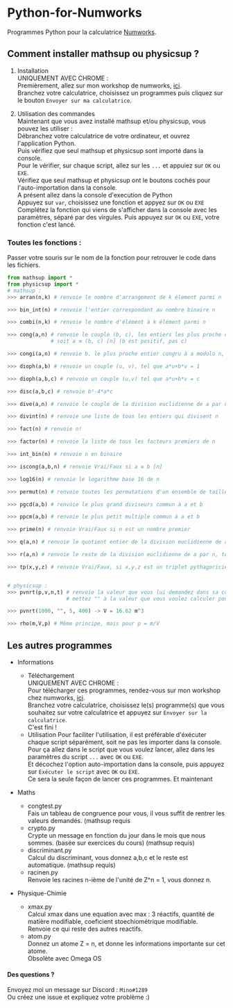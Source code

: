 # Python-for-Numworks
Programmes Python pour la calculatrice <a href="https://www.numworks.com/">Numworks</a>.  

## Comment installer mathsup ou physicsup ?
1. Installation  
UNIQUEMENT AVEC CHROME :   
Premièrement, allez sur mon workshop de numworks, <a href="https://workshop.numworks.com/python/mino-1289/">ici</a>.  
Branchez votre calculatrice, choisissez un programmes puis cliquez sur le bouton `Envoyer sur ma calculatrice`.  

2. Utilisation des commandes  
Maintenant que vous avez installé mathsup et/ou physicsup, vous pouvez les utiliser :  
Débranchez votre calculatrice de votre ordinateur, et ouvrez l'application Python.  
Puis vérifiez que seul mathsup et physicsup sont importé dans la console.  
Pour le vérifier, sur chaque script, allez sur les `...` et appuiez sur `OK` ou `EXE`.  
Vérifiez que seul mathsup et physicsup ont le boutons cochés pour l'auto-importation dans la console.  
A présent allez dans la console d'execution de Python  
Appuyez sur `var`, choisissez une fonction et appyez sur `OK` ou `EXE`
Complétez la fonction qui viens de s'afficher dans la console avec les paramètres, séparé par des virgules.
Puis appuyez sur `OK` ou `EXE`, votre fonction c'est lancé.

### Toutes les fonctions :
Passer votre souris sur le nom de la fonction pour retrouver le code dans les fichiers.  
```py
from mathsup import *
from physicsup import *
# mathsup :
>>> arran(n,k) # renvoie le nombre d'arrangement de k élement parmi n

>>> bin_int(n) # renvoie l'entier correspondant au nombre binaire n

>>> combi(n,k) # renvoie le nombre d'élément à k élément parmi n

>>> cong(a,n) # renvoie le couple (b, c), les entiers les plus proche de 0 congru à a modulo n,
              # soit a ≡ (b, c) [n] (b est positif, pas c)  

>>> congi(a,n) # renvoie b, le plus proche entier congru à a modulo n, soit a ≡ b [n] (b peut être négatif)  

>>> dioph(a,b) # renvoie un couple (u, v), tel que a*u+b*v = 1  

>>> dioph(a,b,c) # renvoie un couple (u,v) tel que a*u+b*v = c  

>>> disc(a,b,c) # renvoie b²-4*a*c  

>>> dive(a,n) # renvoie le couple de la division euclidienne de a par n

>>> divint(n) # renvoie une liste de tous les entiers qui divisent n

>>> fact(n) # renvoie n!

>>> factor(n) # renvoie la liste de tous les facteurs premiers de n

>>> int_bin(n) # renvoie n en binaire

>>> iscong(a,b,n) # renvoie Vrai/Faux si a ≡ b [n]

>>> log16(n) # renvoie le logarithme base 16 de n

>>> permut(n) # renvoie toutes les permutations d'un ensemble de taille n (soit n!)

>>> pgcd(a,b) # renvoie le plus grand diviseurs commun à a et b

>>> ppcm(a,b) # renvoie le plus petit multiple commun à a et b

>>> prime(n) # renvoie Vrai/Faux si n est un nombre premier

>>> q(a,n) # renvoie le quotient entier de la division euclidienne de a par n

>>> r(a,n) # renvoie le reste de la division euclidienne de a par n, toujours positif

>>> tp(x,y,z) # renvoie Vrai/Faux, si x,y,z est un triplet pythagoricien.


# physicsup :
>>> pvnrt(p,v,n,t) # renvoie la valeur que vous lui demandez dans sa construction : exemple :
                   # mettez "" à la valeur que vous voulez calculer pour P*V = n*R*T

>>> pvnrt(1000, "", 5, 400) -> V = 16.62 m^3  

>>> rho(m,V,p) # Même principe, mais pour p = m/V 
```
## Les autres programmes
* Informations
  * Téléchargement  
  UNIQUEMENT AVEC CHROME :   
  Pour télécharger ces programmes, rendez-vous sur mon workshop chez numworks, <a href="https://workshop.numworks.com/python/mino-1289/">ici</a>.  
  Branchez votre calculatrice, choisissez le(s) programme(s) que vous souhaitez sur votre calculatrice et appuyez sur `Envoyer sur la calculatrice`.  
  C'est fini !  
  * Utilisation 
   Pour faciliter l'utilisation, il est préférable d'éxécuter chaque script séparément, soit ne pas les importer dans la console.  
  Pour ça allez dans le script que vous voulez lancer, allez dans les paramètres du script `...` avec `OK` ou `EXE`.  
  Et décochez l'option auto-importation dans la console, puis appuyez sur `Exécuter le script` avec `OK` ou `EXE`.  
  Ce sera la seule façon de lancer ces programmes. Et maintenant
 

* Maths  
  * congtest.py  
  Fais un tableau de congruence pour vous, il vous suffit de rentrer les valeurs demandés. (mathsup requis
  * crypto.py  
  Crypte un message en fonction du jour dans le mois que nous sommes. (basée sur exercices du cours) (mathsup requis)
  * discriminant.py  
  Calcul du discriminant, vous donnez a,b,c et le reste est automatique. (mathsup requis)
  * racinen.py  
  Renvoie les racines n-ième de l'unité de Z^n = 1, vous donnez n.
* Physique-Chimie  
  * xmax.py  
  Calcul xmax dans une equation avec max : 3 réactifs, quantité de matière modifiable, coeficient stoechiométrique modifiable.  
  Renvoie ce qui reste des autres reactifs.
  * atom.py  
  Donnez un atome Z = n, et donne les informations importante sur cet atome.  
  Obsolète avec Omega OS  
  

#### Des questions ?
Envoyez moi un message sur Discord : `Mino#1289`  
Ou créez une issue et expliquez votre problème :)

